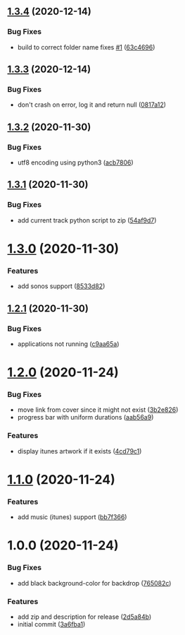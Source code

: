## [1.3.4](https://github.com/believer/uebersicht-now-playing/compare/v1.3.3...v1.3.4) (2020-12-14)


### Bug Fixes

* build to correct folder name fixes [#1](https://github.com/believer/uebersicht-now-playing/issues/1) ([63c4696](https://github.com/believer/uebersicht-now-playing/commit/63c4696612907bc745ebbf9cac459aae30ffc1e6))

## [1.3.3](https://github.com/believer/uebersicht-now-playing/compare/v1.3.2...v1.3.3) (2020-12-14)


### Bug Fixes

* don't crash on error, log it and return null ([0817a12](https://github.com/believer/uebersicht-now-playing/commit/0817a125956bf7e8252651ff7f93913c5094a4f7))

## [1.3.2](https://github.com/believer/uebersicht-now-playing/compare/v1.3.1...v1.3.2) (2020-11-30)


### Bug Fixes

* utf8 encoding using python3 ([acb7806](https://github.com/believer/uebersicht-now-playing/commit/acb7806688b194ca0c700ab0521f1ddaa8bdb28d))

## [1.3.1](https://github.com/believer/uebersicht-now-playing/compare/v1.3.0...v1.3.1) (2020-11-30)


### Bug Fixes

* add current track python script to zip ([54af9d7](https://github.com/believer/uebersicht-now-playing/commit/54af9d72b7985500eeba7027904cac15927fbc21))

# [1.3.0](https://github.com/believer/uebersicht-now-playing/compare/v1.2.1...v1.3.0) (2020-11-30)


### Features

* add sonos support ([8533d82](https://github.com/believer/uebersicht-now-playing/commit/8533d8297ab8c13be0b664e950a258d47478d713))

## [1.2.1](https://github.com/believer/uebersicht-now-playing/compare/v1.2.0...v1.2.1) (2020-11-30)


### Bug Fixes

* applications not running ([c9aa65a](https://github.com/believer/uebersicht-now-playing/commit/c9aa65af74b13af5d4aceca3598e9c3459e12429))

# [1.2.0](https://github.com/believer/uebersicht-now-playing/compare/v1.1.0...v1.2.0) (2020-11-24)


### Bug Fixes

* move link from cover since it might not exist ([3b2e826](https://github.com/believer/uebersicht-now-playing/commit/3b2e82658a015cd128dcb3b6610d8fddbd593af5))
* progress bar with uniform durations ([aab56a9](https://github.com/believer/uebersicht-now-playing/commit/aab56a9cd971bd7b2035bb80b64117e2b0c1d2c2))


### Features

* display itunes artwork if it exists ([4cd79c1](https://github.com/believer/uebersicht-now-playing/commit/4cd79c12151264324a195fb7d326f4fbbab6fbea))

# [1.1.0](https://github.com/believer/uebersicht-now-playing/compare/v1.0.0...v1.1.0) (2020-11-24)


### Features

* add music (itunes) support ([bb7f366](https://github.com/believer/uebersicht-now-playing/commit/bb7f3666361bf31ab0ad113e5f4690e48e56d92e))

# 1.0.0 (2020-11-24)


### Bug Fixes

* add black background-color for backdrop ([765082c](https://github.com/believer/uebersicht-now-playing/commit/765082cfa3b32c968bda227a89b9e099086afd94))


### Features

* add zip and description for release ([2d5a84b](https://github.com/believer/uebersicht-now-playing/commit/2d5a84b2a59648bf7b0cb4e45b11d147ca5c8753))
* initial commit ([3a6fba1](https://github.com/believer/uebersicht-now-playing/commit/3a6fba1bfc763b7b6a6fa11556fd3e4c835ab87a))
